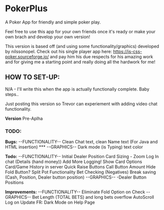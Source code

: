 # PokerPlus

A Poker App for friendly and simple poker play.

Feel free to use this app for your own friends once it's ready or make your own brach and develop your own version!

This version is based off (and using some functionality/graphics) developed by nilssonopel. Check out his single player app here: https://js-css-poker.sourceforge.io/
and pay him his due respects for his amazing work and for giving me a starting point and really doing all the hardwork for me!

## HOW TO SET-UP:
N/A - I'll write this when the app is actually functionally complete. Baby steps..

Just posting this version so Trevor can experiement with adding video chat functionality.

__Version__
Pre-Aplha

### TODO:

__Bugs:__
--FUNCTIONALITY--
Clean Chat text, clean Name text (For Java and HTML insertion) ***
--GRAPHICS--
Dark mode (is Typing) text color

__Todo:__
--FUNCTIONALITY--
Initial Dealer Position
Card Sizing - Zoom
Log In chat (Details (hand money)) Add More Logging!
Show Card Options
Card/Game History in server
Quick Raise Buttons
Call Button Amount
Hide Fold Button?
Split Pot Functionality
Bet Checking (Negatives)
Break saving (Cash, Position, Dealer button position)
--GRAPHICS--
-Dealer Button Positions

__Improvements:__
--FUNCTIONALITY--
Eliminate Fold Option on Check
--GRAPHICS--
Bet Length (TOTAL BETS) and long bets overflow
AutoScroll Log on Update
FR: Dark Mode on Help Page

